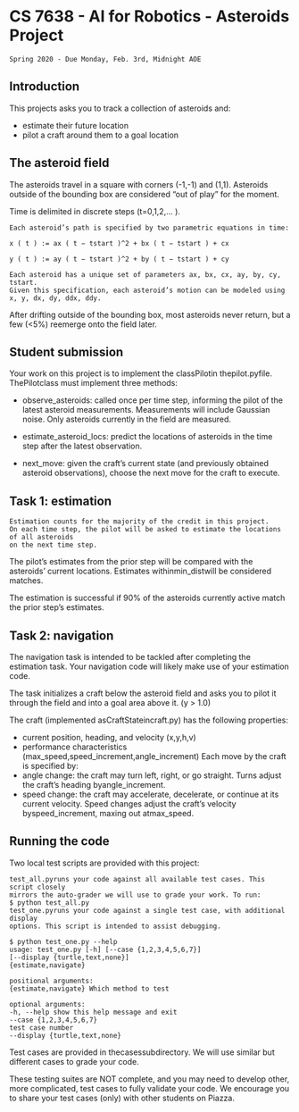 # CS 7638 - AI for Robotics - Asteroids Project

```
Spring 2020 - Due Monday, Feb. 3rd, Midnight AOE
```
## Introduction

This projects asks you to track a collection of asteroids and:

- estimate their future location
- pilot a craft around them to a goal location

## The asteroid field

The asteroids travel in a square with corners (-1,-1) and (1,1). Asteroids outside
of the bounding box are considered “out of play” for the moment.

Time is delimited in discrete steps (t=0,1,2,... ).

```
Each asteroid’s path is specified by two parametric equations in time:
```
```
x ( t ) := ax ( t − tstart )^2 + bx ( t − tstart ) + cx
```
```
y ( t ) := ay ( t − tstart )^2 + by ( t − tstart ) + cy
```
```
Each asteroid has a unique set of parameters ax, bx, cx, ay, by, cy, tstart.
Given this specification, each asteroid’s motion can be modeled using
x, y, dx, dy, ddx, ddy.
```
After drifting outside of the bounding box, most asteroids never return, but a
few (<5%) reemerge onto the field later.

## Student submission

Your work on this project is to implement the classPilotin thepilot.pyfile.
ThePilotclass must implement three methods:

- observe_asteroids: called once per time step, informing the pilot of the
    latest asteroid measurements. Measurements will include Gaussian noise.
    Only asteroids currently in the field are measured.
- estimate_asteroid_locs: predict the locations of asteroids in the time
    step after the latest observation.


- next_move: given the craft’s current state (and previously obtained asteroid
    observations), choose the next move for the craft to execute.

## Task 1: estimation

```
Estimation counts for the majority of the credit in this project.
On each time step, the pilot will be asked to estimate the locations of all asteroids
on the next time step.
```
The pilot’s estimates from the prior step will be compared with the asteroids’
current locations. Estimates withinmin_distwill be considered matches.

The estimation is successful if 90% of the asteroids currently active match the
prior step’s estimates.

## Task 2: navigation

The navigation task is intended to be tackled after completing the estimation
task. Your navigation code will likely make use of your estimation code.

The task initializes a craft below the asteroid field and asks you to pilot it
through the field and into a goal area above it. (y > 1.0)

The craft (implemented asCraftStateincraft.py) has the following properties:

- current position, heading, and velocity (x,y,h,v)
- performance characteristics (max_speed,speed_increment,angle_increment)
Each move by the craft is specified by:
- angle change: the craft may turn left, right, or go straight. Turns adjust
the craft’s heading byangle_increment.
- speed change: the craft may accelerate, decelerate, or continue at its current
velocity. Speed changes adjust the craft’s velocity byspeed_increment,
maxing out atmax_speed.

## Running the code

Two local test scripts are provided with this project:

```
test_all.pyruns your code against all available test cases. This script closely
mirrors the auto-grader we will use to grade your work. To run:
$ python test_all.py
test_one.pyruns your code against a single test case, with additional display
options. This script is intended to assist debugging.
```

```
$ python test_one.py --help
usage: test_one.py [-h] [--case {1,2,3,4,5,6,7}]
[--display {turtle,text,none}]
{estimate,navigate}
```
```
positional arguments:
{estimate,navigate} Which method to test
```
```
optional arguments:
-h, --help show this help message and exit
--case {1,2,3,4,5,6,7}
test case number
--display {turtle,text,none}
```
Test cases are provided in thecasessubdirectory. We will use similar but
different cases to grade your code.

These testing suites are NOT complete, and you may need to develop other,
more complicated, test cases to fully validate your code. We encourage you to
share your test cases (only) with other students on Piazza.



